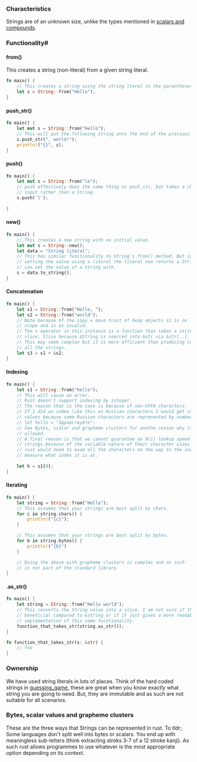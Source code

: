 ### Characteristics
Strings are of an unknown size, unlike the types mentioned in [scalars and compounds](scalars_compounds.md). 

### Functionality#
#### from()
This creates a string (non-literal) from a given string literal.
```rust
fn main() {
	// This creates a string using the string lteral in the parentheses. 
	let s = String::from("Hello");
}
```

#### push_str()
```rust
fn main() {
	let mut s = String::from("Hello");
	// This will put the following string onto the end of the previous string.
	s.push_str(", world!");
	println!("{}", s);
}
```

#### push()
```rust
fn main() {
	let mut s = String::from("lo");
	// push effectively does the same thing as push_str, but takes a char as an
	// input rather than a String.
	s.push('l');
	
}
```

#### new()
```rust
fn main() {
	// This creates a new string with no initial value.
	let mut s = String::new();
	let data = "String literal";
	// This has similar functionality to String's from() method. But instead of 
	// setting the value using a literal the literal now returns a String tha you
	// can set the value of a String with.
	s = data.to_string();
}
```

#### Concatenation
```rust
fn main() {
	let s1 = String::from("Hello, ");
	let s2 = String::from("world");
	// Note because of the copy = move trait of heap objects s1 is no longer in
	// scope and is as invalid. 
	// The + operator in this instance is a function that takes a string and a
	// slice. Slice because &String is coerced into &str via &str[..].
	// This may seem complex but it is more efficient than producing copies of
	// all the strings.
	let s3 = s1 + &s2;
}
```

#### Indexing
```rust
fn main() {
	let s1 = String::from("hello");
	// This will cause an error. 
	// Rust doesn't support indexing by integer. 
	// The reason that is the case is because of non-UTF8 characters. 
	// If I did an index like this on Russian characters I would get incorrect
	// values because some Russian characters are represented by numbers. 
	// let hello = "Здравствуйте";
	// See Bytes, scalar and grapheme clusters for anothe reason why it isn't
	// allowed. 
	// A final reason is that we cannot guarantee an 0(1) lookup speed with
	// strings because of the variable nature of their character sizes. As such
	// rust would need to exam all the characters on the way to the index to 
	// measure what index it is at. 
	
	let h = s1[0];
}
```

#### Iterating
```rust
fn main() {
	let string = String::from("Hello");
	// This assumes that your strings are best split by chars.
	for c in string.chars() {
		println!("{c}");
	}

	// This assumes that your strings are best split by bytes.
	for b in string.bytes() {
		println!("{b}")
	}

	// Doing the above with grapheme clusters is complex and as such 
	// is not part of the standard library.
}
```

#### .as_str()
```rust
fn main() {
	let string = String::from("Hello world");
	// This converts the String value into a slice. I am not sure if this is 
	// beneficial compared to &string or if it just gives a more readable 
	// implementation of this same fucntionality.
	function_that_takes_str(string.as_str());
}

fn function_that_takes_str(s: &str) {
	// foo
}
```
### Ownership
We have used string literals in lots of places. Think of the hard coded strings in [guessing_game](guessing_game.md), these are great when you know exactly what string you are going to need. But, they are immutable and as such are not suitable for all scenarios. 

### Bytes, scalar values and grapheme clusters
These are the three ways that Strings can be represented in rust. 
To tldr; 
Some languages don't split well into bytes or scalars. You end up with meaningless sub-letters (think extracting stroks 3-7 of a 12 stroke kanji). As such rust allows programmes to use whatever is the most appropriate option depending on its context. 
